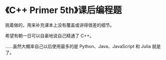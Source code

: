 # 《C++ Primer 5th》课后编程题

挑着做的，用来补充课本上没有覆盖或讲得很差的细节。

希望有朝一日可以自豪地说自己精通了 C++。

……虽然大概率自己以后使用最多的是 Python、Java、JavaScript 和 Julia 就是了。